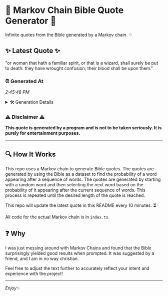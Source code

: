 # 📖 Markov Chain Bible Quote Generator 📖

Infinite quotes from the Bible generated by a Markov chain. ✨

## ✨ Latest Quote ✨
"or woman that hath a familiar spirit, or that is a wizard, shall surely be put to death: they have wrought confusion; their blood shall be upon them."

### ⏰ Generated At
*2:45:48 PM*

<details>
    <summary>🛠️ Generation Details</summary>
    <p>
        <strong>🌱 Seed:</strong> or<br>
        <strong>🔄 Iterations:</strong> 27<br>
        <strong>📜 Context History:</strong><br>[ or ]: woman<br>[ or, woman ]: that<br>[ or, woman, that ]: hath<br>[ or, woman, that, hath ]: a<br>[ or, woman, that, hath, a ]: familiar<br>[ or, woman, that, hath, a, familiar ]: spirit,<br>[ woman, that, hath, a, familiar, spirit, ]: or<br>[ that, hath, a, familiar, spirit,, or ]: that<br>[ hath, a, familiar, spirit,, or, that ]: is<br>[ a, familiar, spirit,, or, that, is ]: a<br>[ familiar, spirit,, or, that, is, a ]: wizard,<br>[ spirit,, or, that, is, a, wizard, ]: shall<br>[ or, that, is, a, wizard,, shall ]: surely<br>[ that, is, a, wizard,, shall, surely ]: be<br>[ is, a, wizard,, shall, surely, be ]: put<br>[ a, wizard,, shall, surely, be, put ]: to<br>[ wizard,, shall, surely, be, put, to ]: death:<br>[ shall, surely, be, put, to, death: ]: they<br>[ surely, be, put, to, death:, they ]: have<br>[ be, put, to, death:, they, have ]: wrought<br>[ put, to, death:, they, have, wrought ]: confusion;<br>[ to, death:, they, have, wrought, confusion; ]: their<br>[ death:, they, have, wrought, confusion;, their ]: blood<br>[ they, have, wrought, confusion;, their, blood ]: shall<br>[ have, wrought, confusion;, their, blood, shall ]: be<br>[ wrought, confusion;, their, blood, shall, be ]: upon<br>[ confusion;, their, blood, shall, be, upon ]: them.<br>
    </p>
</details>

### ⚠️ Disclaimer ⚠️
**This quote is generated by a program and is not to be taken seriously. It is purely for entertainment purposes.**

---

## 🔍 How It Works

This repo uses a Markov chain to generate Bible quotes. The quotes are generated by using the Bible as a dataset to find the probability of a word appearing after a sequence of words. The quotes are generated by starting with a random word and then selecting the next word based on the probability of it appearing after the current sequence of words. This process is repeated until the desired length of the quote is reached.

This repo will update the latest quote in this README every 10 minutes. ⏳

All code for the actual Markov chain is in `index.ts`.

## ❓ Why

I was just messing around with Markov Chains and found that the Bible surprisingly yielded good results when prompted. 
It was suggested by a friend, and I am in no way christian.

Feel free to adjust the text further to accurately reflect your intent and experience with the project!

---

*Enjoy*✨
